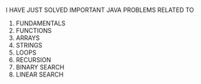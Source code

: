 I HAVE JUST SOLVED IMPORTANT JAVA PROBLEMS  RELATED TO 

1. FUNDAMENTALS
2. FUNCTIONS
3. ARRAYS
4. STRINGS
5. LOOPS
6. RECURSION
7. BINARY SEARCH
8. LINEAR SEARCH
